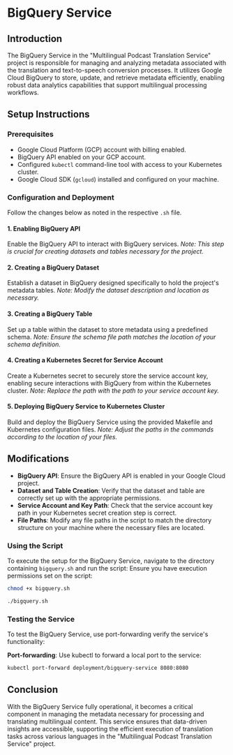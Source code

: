 # BigQuery Service

## Introduction
The BigQuery Service in the "Multilingual Podcast Translation Service" project is responsible for managing and analyzing metadata associated
with the translation and text-to-speech conversion processes. It utilizes Google Cloud BigQuery to store, update, and retrieve metadata efficiently,
enabling robust data analytics capabilities that support multilingual processing workflows.

## Setup Instructions

### Prerequisites
- Google Cloud Platform (GCP) account with billing enabled.
- BigQuery API enabled on your GCP account.
- Configured `kubectl` command-line tool with access to your Kubernetes cluster.
- Google Cloud SDK (`gcloud`) installed and configured on your machine.

### Configuration and Deployment
Follow the changes below as noted in the respective `.sh` file.

#### 1. Enabling BigQuery API
Enable the BigQuery API to interact with BigQuery services.
*Note: This step is crucial for creating datasets and tables necessary for the project.*

#### 2. Creating a BigQuery Dataset
Establish a dataset in BigQuery designed specifically to hold the project's metadata tables.
*Note: Modify the dataset description and location as necessary.*

#### 3. Creating a BigQuery Table
Set up a table within the dataset to store metadata using a predefined schema.
*Note: Ensure the schema file path matches the location of your schema definition.*

#### 4. Creating a Kubernetes Secret for Service Account
Create a Kubernetes secret to securely store the service account key, enabling secure interactions with BigQuery from within the Kubernetes cluster.
*Note: Replace the path with the path to your service account key.*

#### 5. Deploying BigQuery Service to Kubernetes Cluster
Build and deploy the BigQuery Service using the provided Makefile and Kubernetes configuration files.
*Note: Adjust the paths in the commands according to the location of your files.*

## Modifications
- **BigQuery API**: Ensure the BigQuery API is enabled in your Google Cloud project.
- **Dataset and Table Creation**: Verify that the dataset and table are correctly set up with the appropriate permissions.
- **Service Account and Key Path**: Check that the service account key path in your Kubernetes secret creation step is correct.
- **File Paths**: Modify any file paths in the script to match the directory structure on your machine where the necessary files are located.

### Using the Script
To execute the setup for the BigQuery Service, navigate to the directory containing `bigquery.sh` and run the script:
Ensure you have execution permissions set on the script:
```bash
chmod +x bigquery.sh
```


```bash
./bigquery.sh
```

### Testing the Service
To test the BigQuery Service, use port-forwarding verify the service's functionality:

**Port-forwarding**:
   Use kubectl to forward a local port to the service:
   ```bash
   kubectl port-forward deployment/bigquery-service 8080:8080
   ```


## Conclusion
With the BigQuery Service fully operational, it becomes a critical component in managing the metadata necessary for processing and translating multilingual content. This service ensures that data-driven insights are accessible, supporting the efficient execution of translation tasks across various languages in the "Multilingual Podcast Translation Service" project.
